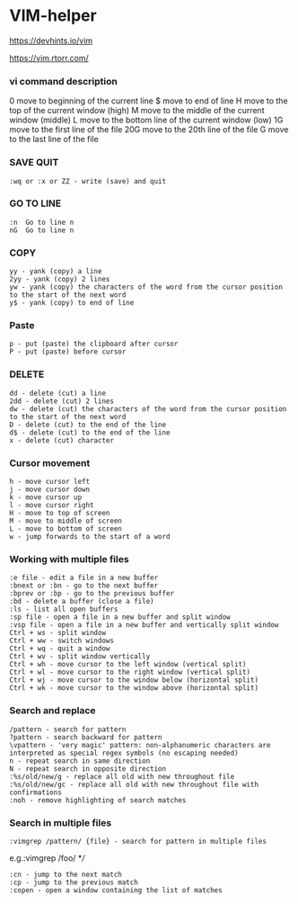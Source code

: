 # VIM-helper

https://devhints.io/vim

https://vim.rtorr.com/


### vi command 	description
0 	move to beginning of the current line
$ 	move to end of line
H 	move to the top of the current window (high)
M 	move to the middle of the current window (middle)
L 	move to the bottom line of the current window (low)
1G 	move to the first line of the file
20G 	move to the 20th line of the file
G 	move to the last line of the file

### SAVE QUIT
    :wq or :x or ZZ - write (save) and quit

### GO TO LINE
    :n 	Go to line n
    nG 	Go to line n

### COPY
    yy - yank (copy) a line
    2yy - yank (copy) 2 lines
    yw - yank (copy) the characters of the word from the cursor position to the start of the next word
    y$ - yank (copy) to end of line
   

### Paste
    
    p - put (paste) the clipboard after cursor
    P - put (paste) before cursor
    

### DELETE    
    dd - delete (cut) a line
    2dd - delete (cut) 2 lines
    dw - delete (cut) the characters of the word from the cursor position to the start of the next word
    D - delete (cut) to the end of the line
    d$ - delete (cut) to the end of the line
    x - delete (cut) character
    
    
###  Cursor movement

    h - move cursor left
    j - move cursor down
    k - move cursor up
    l - move cursor right
    H - move to top of screen
    M - move to middle of screen
    L - move to bottom of screen
    w - jump forwards to the start of a word
    
    
### Working with multiple files

    :e file - edit a file in a new buffer
    :bnext or :bn - go to the next buffer
    :bprev or :bp - go to the previous buffer
    :bd - delete a buffer (close a file)
    :ls - list all open buffers
    :sp file - open a file in a new buffer and split window
    :vsp file - open a file in a new buffer and vertically split window
    Ctrl + ws - split window
    Ctrl + ww - switch windows
    Ctrl + wq - quit a window
    Ctrl + wv - split window vertically
    Ctrl + wh - move cursor to the left window (vertical split)
    Ctrl + wl - move cursor to the right window (vertical split)
    Ctrl + wj - move cursor to the window below (horizontal split)
    Ctrl + wk - move cursor to the window above (horizontal split)
    
    
    
### Search and replace

    /pattern - search for pattern
    ?pattern - search backward for pattern
    \vpattern - 'very magic' pattern: non-alphanumeric characters are interpreted as special regex symbols (no escaping needed)
    n - repeat search in same direction
    N - repeat search in opposite direction
    :%s/old/new/g - replace all old with new throughout file
    :%s/old/new/gc - replace all old with new throughout file with confirmations
    :noh - remove highlighting of search matches


### Search in multiple files

    :vimgrep /pattern/ {file} - search for pattern in multiple files

e.g.:vimgrep /foo/ **/*

    :cn - jump to the next match
    :cp - jump to the previous match
    :copen - open a window containing the list of matches
